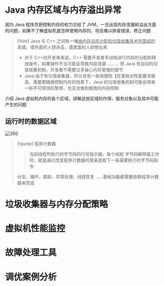 # Java 内存区域与内存溢出异常
因为 Java 程序员把控制内存的权力交给了 JVM，一旦出现内存泄漏和溢出方面的问题，如果不了解虚拟机是怎样使用内存的，将会难以排查错误，修正问题

>[!hint] Java 与 C++ 之间有一堵<u>由内存动态分配和垃圾收集技术所围成的</u>高墙，墙外面的人想进去，墙里面的人却想出来
>- 对于 C++的开发者来说，C++ 需要开发者手动地进行内存的分配和释放操作，如果操作不当可能会导致内存泄漏 …… ，而 Java 有自动的垃圾收集机制，开发者不需要过多操心内存管理的细节
>- Java 由于有垃圾收集器，所以也有一些局限性【在某些对性能要求极高，需要更精细控制内存的场景下，Java 的垃圾收集机制可能会带来一些不可预测的暂停，也无法做到极致的内存控制

介绍 Java 虚拟机内存的各个区域，讲解这些区域的作用、服务对象以及其中可能产生的问题

## 运行时的数据区域
![350](https://obsidian-1307744200.cos.ap-guangzhou.myqcloud.com/%E5%9B%BE%E7%89%87/202405160906418.png)

>[!quote] 程序计数器
>>当前线程所执行的字节码的行号指示器，每个线程
>>字节码解释器工作时，就是通过改变程序计数器的值来选取下一条需要执行的字节码指令
>
>分支、循环、跳转、异常处理、线程恢复 ……基础功能都需要依赖程序计数器来完成






# 垃圾收集器与内存分配策略





# 虚拟机性能监控



# 故障处理工具


# 调优案例分析



